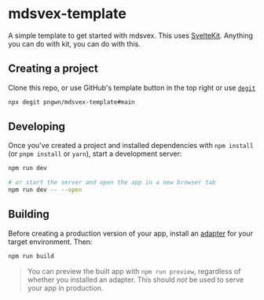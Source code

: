 # mdsvex-template

A simple template to get started with mdsvex. This uses [SvelteKit](https:kit/svelte.dev). Anything you can do with kit, you can do with this.

## Creating a project

Clone this repo, or use GitHub's template button in the top right or use [`degit`](https://github.com/Rich-Harris/degit)

```bash
npx degit pngwn/mdsvex-template#main
```

## Developing

Once you've created a project and installed dependencies with `npm install` (or `pnpm install` or `yarn`), start a development server:

```bash
npm run dev

# or start the server and open the app in a new browser tab
npm run dev -- --open
```

## Building

Before creating a production version of your app, install an [adapter](https://kit.svelte.dev/docs#adapters) for your target environment. Then:

```bash
npm run build
```

> You can preview the built app with `npm run preview`, regardless of whether you installed an adapter. This should _not_ be used to serve your app in production.
